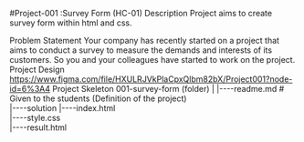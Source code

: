 #Project-001 :Survey Form (HC-01)
Description
Project aims to create survey form within html and css.

Problem Statement
Your company has recently started on a project that aims to conduct a survey to measure the demands and interests of its customers. So you and your colleagues have started to work on the project.
Project Design
https://www.figma.com/file/HXULRJVkPlaCpxQlbm82bX/Project001?node-id=6%3A4
Project Skeleton
001-survey-form (folder)
|
|----readme.md         # Given to the students (Definition of the project)          
|----solution
        |----index.html  
        |----style.css   
        |----result.html
